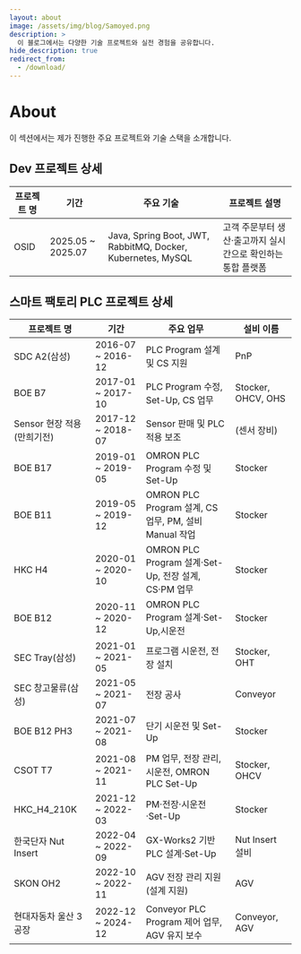 ```yaml
---
layout: about
image: /assets/img/blog/Samoyed.png
description: >
  이 블로그에서는 다양한 기술 프로젝트와 실전 경험을 공유합니다.
hide_description: true
redirect_from:
  - /download/
---
```


# About

<!--author-->

이 섹션에서는 제가 진행한 주요 프로젝트와 기술 스택을 소개합니다.

## Dev 프로젝트 상세

| 프로젝트 명 | 기간                 | 주요 기술                                                       | 프로젝트 설명                           |
| ------ |--------------------| ----------------------------------------------------------- | --------------------------------- |
| OSID   | 2025.05 \~ 2025.07 | Java, Spring Boot, JWT, RabbitMQ, Docker, Kubernetes, MySQL | 고객 주문부터 생산·출고까지 실시간으로 확인하는 통합 플랫폼 |

## 스마트 팩토리 PLC 프로젝트 상세

| 프로젝트 명            | 기간                 | 주요 업무                                   | 설비 이름              |
|-------------------|--------------------|-----------------------------------------|--------------------|
| SDC A2(삼성)        | 2016-07 \~ 2016-12 | PLC Program 설계 및 CS 지원                  | PnP                |
| BOE B7            | 2017-01 \~ 2017-10 | PLC Program 수정, Set-Up, CS 업무           | Stocker, OHCV, OHS |
| Sensor 현장 적용 (만희기전) | 2017-12 \~ 2018-07 | Sensor 판매 및 PLC 적용 보조                   | (센서 장비)            |
| BOE B17           | 2019-01 \~ 2019-05 | OMRON PLC Program 수정 및 Set-Up           | Stocker            |
| BOE B11           | 2019-05 \~ 2019-12 | OMRON PLC Program 설계, CS 업무, PM, 설비 Manual 작업 | Stocker            |
| HKC H4            | 2020-01 \~ 2020-10 | OMRON PLC Program 설계·Set-Up, 전장 설계, CS·PM 업무 | Stocker            |
| BOE B12           | 2020-11 \~ 2020-12 | OMRON PLC Program 설계·Set-Up,시운전         | Stocker            |
| SEC Tray(삼성)      | 2021-01 \~ 2021-05 | 프로그램 시운전, 전장 설치                         | Stocker, OHT       |
| SEC 창고물류(삼성)      | 2021-05 \~ 2021-07 | 전장 공사                                   | Conveyor           |
| BOE B12 PH3       | 2021-07 \~ 2021-08 | 단기 시운전 및 Set-Up                         | Stocker            |
| CSOT T7         | 2021-08 \~ 2021-11 | PM 업무, 전장 관리, 시운전, OMRON PLC Set-Up     | Stocker, OHCV      |
| HKC\_H4\_210K     | 2021-12 \~ 2022-03 | PM·전장·시운전·Set-Up                        | Stocker            |
| 한국단자 Nut Insert | 2022-04 \~ 2022-09 | GX-Works2 기반 PLC 설계·Set-Up              | Nut Insert 설비      |
| SKON OH2    | 2022-10 \~ 2022-11 | AGV 전장 관리 지원 (설계 지원)                    | AGV                |
| 현대자동차 울산 3공장      | 2022-12 \~ 2024-12 | Conveyor PLC Program 제어 업무, AGV 유지 보수   | Conveyor, AGV      |

